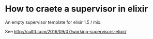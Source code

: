 # How to craete a supervisor in elixir

An empty supervisor template for elixir 1.5 / mix.

See http://culttt.com/2016/09/07/working-supervisors-elixir/

